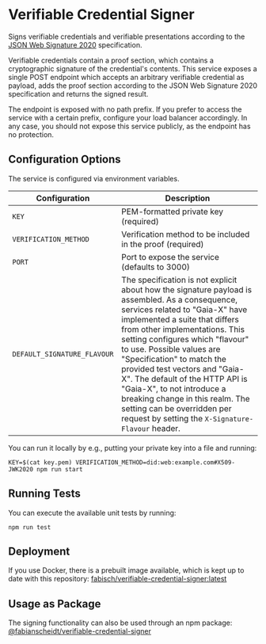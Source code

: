 # Verifiable Credential Signer

Signs verifiable credentials and verifiable presentations according to the
[JSON Web Signature 2020](https://www.w3.org/community/reports/credentials/CG-FINAL-lds-jws2020-20220721/) specification.

Verifiable credentials contain a proof section, which contains a cryptographic signature of the credential's contents.
This service exposes a single POST endpoint which accepts an arbitrary verifiable credential as payload, adds the proof
section according to the JSON Web Signature 2020 specification and returns the signed result.

The endpoint is exposed with no path prefix. If you prefer to access the service with a certain prefix, configure your
load balancer accordingly. In any case, you should not expose this service publicly, as the endpoint has no protection.

## Configuration Options

The service is configured via environment variables.

| Configuration               | Description                                                                                                                                                                                                                                                                                                                                                                                                                                                                                                             |
| --------------------------- | ----------------------------------------------------------------------------------------------------------------------------------------------------------------------------------------------------------------------------------------------------------------------------------------------------------------------------------------------------------------------------------------------------------------------------------------------------------------------------------------------------------------------- |
| `KEY`                       | PEM-formatted private key (required)                                                                                                                                                                                                                                                                                                                                                                                                                                                                                    |
| `VERIFICATION_METHOD`       | Verification method to be included in the proof (required)                                                                                                                                                                                                                                                                                                                                                                                                                                                              |
| `PORT`                      | Port to expose the service (defaults to 3000)                                                                                                                                                                                                                                                                                                                                                                                                                                                                           |
| `DEFAULT_SIGNATURE_FLAVOUR` | The specification is not explicit about how the signature payload is assembled. As a consequence, services related to "Gaia-X" have implemented a suite that differs from other implementations. This setting configures which "flavour" to use. Possible values are "Specification" to match the provided test vectors and "Gaia-X". The default of the HTTP API is "Gaia-X", to not introduce a breaking change in this realm. The setting can be overridden per request by setting the `X-Signature-Flavour` header. |

You can run it locally by e.g., putting your private key into a file and running:

```
KEY=$(cat key.pem) VERIFICATION_METHOD=did:web:example.com#X509-JWK2020 npm run start
```

## Running Tests

You can execute the available unit tests by running:

```
npm run test
```

## Deployment

If you use Docker, there is a prebuilt image available, which is kept up to date with this repository:
[fabisch/verifiable-credential-signer:latest](https://hub.docker.com/r/fabisch/verifiable-credential-signer)

## Usage as Package

The signing functionality can also be used through an npm package:
[@fabianscheidt/verifiable-credential-signer](https://www.npmjs.com/package/@fabianscheidt/verifiable-credential-signer)
